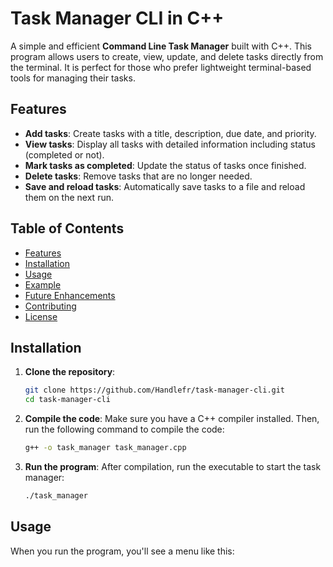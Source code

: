 # Task Manager CLI in C++

A simple and efficient **Command Line Task Manager** built with C++. This program allows users to create, view, update, and delete tasks directly from the terminal. It is perfect for those who prefer lightweight terminal-based tools for managing their tasks.

## Features

- **Add tasks**: Create tasks with a title, description, due date, and priority.
- **View tasks**: Display all tasks with detailed information including status (completed or not).
- **Mark tasks as completed**: Update the status of tasks once finished.
- **Delete tasks**: Remove tasks that are no longer needed.
- **Save and reload tasks**: Automatically save tasks to a file and reload them on the next run.

## Table of Contents

- [Features](#features)
- [Installation](#installation)
- [Usage](#usage)
- [Example](#example)
- [Future Enhancements](#future-enhancements)
- [Contributing](#contributing)
- [License](#license)

## Installation

1. **Clone the repository**:
    ```bash
    git clone https://github.com/Handlefr/task-manager-cli.git
    cd task-manager-cli
    ```

2. **Compile the code**:
    Make sure you have a C++ compiler installed. Then, run the following command to compile the code:
    ```bash
    g++ -o task_manager task_manager.cpp
    ```

3. **Run the program**:
    After compilation, run the executable to start the task manager:
    ```bash
    ./task_manager
    ```

## Usage

When you run the program, you'll see a menu like this:

